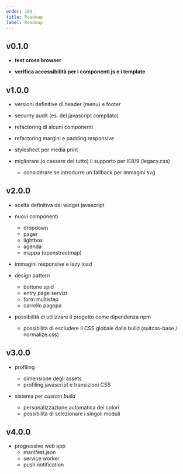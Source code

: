```yaml
---
order: 100
title: Roadmap
label: Roadmap
---
```


## v0.1.0

- **test cross browser**

- **verifica accessibilità per i componenti js e i template**

## v1.0.0

- versioni definitive di header (menu) e footer

- security audit (es. del javascript compilato)

- refactoring di alcuni componenti

- refactoring margini e padding responsive

- stylesheet per media print

- migliorare (o cassare del tutto) il supporto per IE8/9 (legacy.css)
  - considerare se introdurre un fallback per immagini svg

## v2.0.0

- scelta definitiva dei widget javascript

- nuovi componenti
  - dropdown
  - pager
  - lightbox
  - agenda
  - mappa (openstreetmap)

- immagini responsive e lazy load

- design pattern
  - bottone spid
  - entry page servizi
  - form multistep
  - carrello pagopa

- possibilità di utilizzare il progetto come dipendenza npm
  - possibilità di escludere il CSS globale dalla build (suitcss-base / normalize.css)

## v3.0.0

- profiling
  - dimensione degli assets
  - profiling javascript e transizioni CSS

- sistema per *custom build*
  - personalizzazione automatica dei colori
  - possibilità di selezionare i singoli moduli

## v4.0.0

- progressive web app
  - manifest.json
  - service worker
  - push notification
